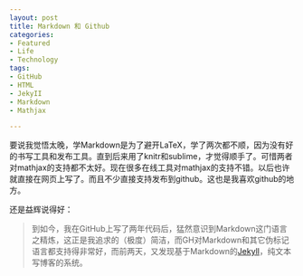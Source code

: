 ```yaml
---
layout: post
title: Markdown 和 Github
categories:
- Featured
- Life
- Technology
tags:
- GitHub
- HTML
- JekyII
- Markdown
- Mathjax

---
```

要说我觉悟太晚，学Markdown是为了避开LaTeX，学了两次都不顺，因为没有好的书写工具和发布工具。直到后来用了knitr和sublime，才觉得顺手了。可惜两者对mathjax的支持都不太好。现在很多在线工具对mathjax的支持不错。以后也许就直接在网页上写了。而且不少直接支持发布到github。这也是我喜欢github的地方。

还是益辉说得好：
>    到如今，我在GitHub上写了两年代码后，猛然意识到Markdown这门语言之精炼，这正是我追求的（极度）简洁，而GH对Markdown和其它伪标记语言都支持得非常好，而前两天，又发现基于Markdown的[Jekyll](https://github.com/mojombo/jekyll/)，纯文本写博客的系统。